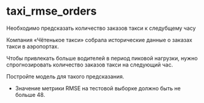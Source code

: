 # taxi_rmse_orders
Необходимо предсказать количество заказов такси к следубщему часу

Компания «Чётенькое такси» собрала исторические данные о заказах такси в аэропортах. 

Чтобы привлекать больше водителей в период пиковой нагрузки, нужно спрогнозировать количество заказов такси на следующий час. 

Постройте модель для такого предсказания.

- Значение метрики RMSE на тестовой выборке должно быть не больше 48.
